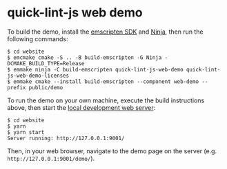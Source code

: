 # quick-lint-js web demo

To build the demo, install the [emscripten SDK][emscripten-sdk] and
[Ninja][], then run the following commands:

    $ cd website
    $ emcmake cmake -S .. -B build-emscripten -G Ninja -DCMAKE_BUILD_TYPE=Release
    $ emmake ninja -C build-emscripten quick-lint-js-web-demo quick-lint-js-web-demo-licenses
    $ emmake cmake --install build-emscripten --component web-demo --prefix public/demo

To run the demo on your own machine, execute the build instructions above, then
start the [local development web server](../README.md#Developing):

    $ cd website
    $ yarn
    $ yarn start
    Server running: http://127.0.0.1:9001/

Then, in your web browser, navigate to the demo page on the server (e.g.
`http://127.0.0.1:9001/demo/`).

[Ninja]: https://ninja-build.org/
[emscripten-sdk]: https://emscripten.org/docs/getting_started/downloads.html
